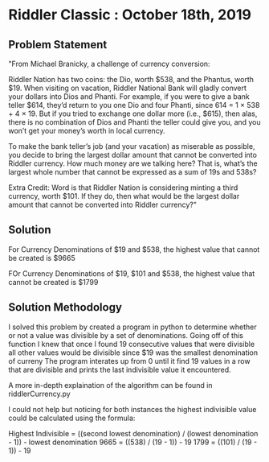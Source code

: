 # Riddler Classic : October 18th, 2019 




## Problem Statement

"From Michael Branicky, a challenge of currency conversion:

Riddler Nation has two coins: the Dio, worth $538, and the Phantus, worth $19. When visiting on vacation, Riddler National Bank will gladly convert your dollars into Dios and Phanti. For example, if you were to give a bank teller $614, they’d return to you one Dio and four Phanti, since 614 = 1 × 538 + 4 × 19. But if you tried to exchange one dollar more (i.e., $615), then alas, there is no combination of Dios and Phanti the teller could give you, and you won’t get your money’s worth in local currency.

To make the bank teller’s job (and your vacation) as miserable as possible, you decide to bring the largest dollar amount that cannot be converted into Riddler currency. How much money are we talking here? That is, what’s the largest whole number that cannot be expressed as a sum of 19s and 538s?

Extra Credit: Word is that Riddler Nation is considering minting a third currency, worth $101. If they do, then what would be the largest dollar amount that cannot be converted into Riddler currency?"

## Solution

For Currency Denominations of $19 and $538, the highest value that cannot be created is $9665

FOr Currency Denominations of $19, $101 and $538, the highest value that cannot be created is $1799

## Solution Methodology

I solved this problem by created a program in python to determine whether or not a value was divisible by a set of denominations.
Going off of this function I knew that once I found 19 consecutive values that were divisible all other values would be divisible since $19 was the smallest denomination of curreny
The program interates up from 0 until it find 19 values in a row that are divisible and prints the last indivisible value it encountered.

A more in-depth explaination of the algorithm can be found in riddlerCurrency.py

I could not help but noticing for both instances the highest indivisible value could be calculated using the formula:

Highest Indivisible = ((second lowest denomination) / (lowest denomination - 1)) - lowest denomination
9665 = ((538) / (19 - 1)) - 19
1799 = ((101) / (19 - 1)) - 19
